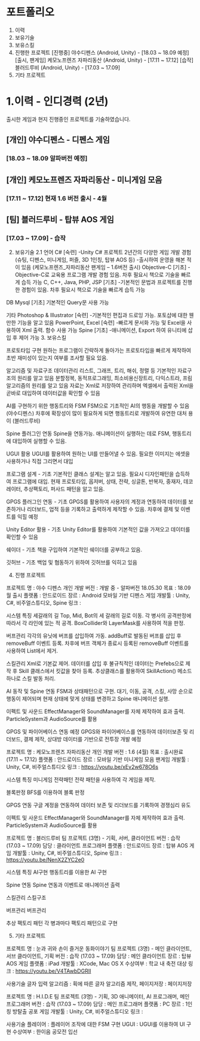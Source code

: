 # 포트폴리오
1. 이력
2. 보유기술
3. 보유스킬
4. 진행한 프로젝트
	[진행중] 야수디펜스 (Android, Unity) - [18.03 ~ 18.09 예정]
	[출시, 팬게임] 케모노프렌즈 자파리동산 (Android, Unity) - [17.11 ~ 17.12]
	[습작] 블러드루비 (Android, Unity) - [17.03 ~ 17.09] 
5. 기타 프로젝트


# 1.이력 - 인디경력 (2년)
출시한 게임과 현지 진행중인 프로젝트를 기술하였습니다.

## [개인] 야수디펜스 - 디펜스 게임
### [18.03 ~ 18.09 알파버전 예정]

## [개인] 케모노프렌즈 자파리동산 - 미니게임 모음
### [17.11 ~ 17.12] 현재 1.6 버전 출시 - 4월

## [팀] 블러드루비 - 탑뷰 AOS 게임 
### [17.03 ~ 17.09] - 습작

2. 보유기술
2.1 언어
C# [숙련]
-Unity C# 프로젝트 2년간의 다양한 게임 개발 경험 
(슈팅, 디펜스, 미니게임, 퍼즐, 3D 1인칭, 탑뷰 AOS 등)
-출시하여 운영을 해본 적이 있음 (케모노프렌즈_자파리동산 팬게임 – 1.6버전 출시)
Objective-C [기초]
-Objective-C로 교육용 프로그램 개발 경험 있음. 차후 필요시 책으로 기술을 빠르게 습득 가능
C, C++, Java, PHP, JSP [기초]
-기본적인 문법과 프로젝트를 진행한 경험이 있음. 차후 필요시 책으로 기술을 빠르게 습득 가능

DB
Mysql [기초]
기본적인 Query문 사용 가능

기타
Photoshop & Illustrator [숙련]
-기본적인 편집과 드로잉 가능. 포토샵에 대한 웬만한 기능을 알고 있음
PowerPoint, Excel [숙련]
-빠르게 문서화 가능 및 Excel을 사용하여 Xml 출력. 함수 사용 가능
Spine [기초]
-애니메이션, Export 하여 유니티에 삽입 후 제어 가능
3. 보유스킬

프로토타입 구현
원하는 프로그램이 간략하게 돌아가는 프로토타입을 빠르게 제작하여 초반 재미성이 있는지 여부를 조사할 필요 있음. 

알고리즘 및 자료구조 데이터관리
리스트, 그래프, 트리, 해쉬, 정렬 등 기본적인 자료구조의 원리를 알고 있음
분할정복, 동적프로그래밍, 최소비용신장트리, 다익스트라, 프림알고리즘의 원리를 알고 있음
자료는 Xml로 저장하여 관리하며 엑셀에서 출력된 Xml을 곧바로 대입하여 데이터값을 확인할 수 있음

AI를 구현하기 위한 행동트리와 FSM
FSM으로 기초적인 AI의 행동을 개발할 수 있음 (야수디펜스) 차후에 확장성이 많이 필요하게 되면 행동트리로 개발하여 유연한 대처 용이 (블러드루비)

Spine 플러그인 연동
Spine을 연동가능. 애니메이션이 실행하는 데로 FSM, 행동트리에 대입하여 실행할 수 있음.

UGUI 활용
UGUI를 활용하여 원하는 UI를 만들어낼 수 있음. 필요한 이미지는 에셋을 사용하거나 직접 그리면서 대입

프로그램 설계 - 기초
기본적인 클래스 설계는 알고 있음. 필요시 디자인패턴을 습득하여 프로그램에 대입. 현재 프로토타입, 옵저버, 상태, 전략, 싱글톤, 반복자, 중재자, 데코레이터, 추상팩토리, 퍼사드 패턴을 알고 있음.

GPGS 플러그인 연동 - 기초
GPGS를 활용하여 사용자의 계정과 연동하여 데이터를 보존하거나 리더보드, 업적 등을 기록하고 출력하게 제작할 수 있음. 차후에 결제 및 이벤트를 익힐 예정

Unity Editor 활용 - 기초
Unity Editor를 활용하여 기본적인 값을 가져오고 데이터를 확인할 수 있음

쉐이더 - 기초
책을 구입하여 기본적인 쉐이더를 공부하고 있음. 

깃허브 - 기초
백업 및 협동하기 위하여 깃허브를 익히고 있음


4. 진행 프로젝트

프로젝트 명 : 야수 디펜스
개인 개발
버전 : 개발 중 - 알파버전 18.05.30
목표 : 18.09월 출시
플랫폼 : 안드로이드
장르 : Android 모바일 기반 디펜스 게임
개발툴 : Unity, C#, 비주얼스튜디오, Spine
링크 : 

시스템 특징
세갈래의 길
Top, Mid, Bot의 세 갈래의 길로 이동. 각 병사의 공격판정에 따라서 각 라인에 있는 적 공격. BoxCollider와 LayerMask를 사용하여 적을 판정.

버프관리
각각의 유닛에 버프를 삽입하여 가동. addBuff로 발동된 버프를 삽입 후 removeBuff 이벤트 등록. 차후에 버프 객체가 종료시 등록된 removeBuff 이벤트를 사용하여 List에서 제거.

스킬관리
Xml로 기본값 제어. 데이터를 삽입 후 불규칙적인 데이터는 Prefebs으로 제작 후 Skill 클래스에서 킷값을 찾아 등록. 추상클래스를 활용하여 SkillAction() 메소드 하나로 스킬 발동 처리. 

AI 동작 및 Spine 연동
FSM과 상태패턴으로 구현. 대기, 이동, 공격, 스킬, 사망 순으로 행동이 제어되며 현재 상태에 맞게 상태를 변경하고 Spine 애니메이션 실행.

이펙트 및 사운드
EffectManager와 SoundManager를 자체 제작하여 효과 출력. ParticleSystem과 AudioSource를 활용

GPGS 및 파이어베이스 연동 예정
GPGS와 파이어베이스를 연동하여 데이터보존 및 리더보드, 결제 제작, 상대방 데이터를 기반으로 전투장 개발 예정


프로젝트 명 : 케모노프렌즈 자파리동산
개인 개발
버전 : 1.6 (4월) 
목표 : 출시완료 (17.11 ~ 17.12)
플랫폼 : 안드로이드
장르 : 모바일 기반 미니게임 모음 팬게임
개발툴 : Unity, C#, 비주얼스튜디오
링크 : https://youtu.be/xEv2w678O6s

시스템 특징
미니게임 전략패턴
전략 패턴을 사용하여 각 게임을 제작. 

블록판정
BFS를 이용하여 블록 판정

GPGS 연동
구글 계정을 연동하여 데이터 보존 및 리더보드를 기록하여 경쟁심리 유도

이펙트 및 사운드
EffectManager와 SoundManager를 자체 제작하여 효과 출력. ParticleSystem과 AudioSource를 활용


프로젝트 명 : 블러드루비
팀 프로젝트 (3명) - 기획, 서버, 클라이언트
버전 : 습작 (17.03 ~ 17.09) 
담당 : 클라이언트 프로그래머
플랫폼 : 안드로이드
장르 : 탑뷰 AOS 게임
개발툴 : Unity, C#, 비주얼스튜디오, Spine
링크 : https://youtu.be/NenX2ZYC2e0

시스템 특징
AI구현
행동트리를 이용한 AI 구현

Spine 연동
Spine 연동과 이벤트로 애니메이션 출력

스킬관리
스킬구조

버프관리
버프관리

추상 팩토리 패턴
각 병과마다 팩토리 패턴으로 구현


5. 기타 프로젝트

프로젝트 명 : 눈과 귀와 손이 즐거운 동화이야기
팀 프로젝트 (3명) - 메인 클라이언트, 서브 클라이언트, 기획
버전 : 습작 (17.03 ~ 17.09) 
담당 : 메인 클라이언트
장르 : 탑뷰 AOS 게임
플랫폼 : iPad
개발툴 : XCode, Mac OS X
수상여부 : 학교 내 축전 대상
링크 : https://youtu.be/V4TAwbDGRII


사용기술
글자 입력 알고리즘 : 획에 따른 글자 알고리즘 제작, 
페이지저장 : 페이지저장


프로젝트 명 : H.I.D.E
팀 프로젝트 (3명) - 기획, 3D 애니메이터, AI 프로그래머, 메인 프로그래머
버전 : 습작 (17.03 ~ 17.09) 
담당 : 메인 프로그래머
플랫폼 : PC
장르 : 1인칭 방탈출 공포 게임
개발툴 : Unity, C#, 비주얼스튜디오
링크 : 

사용기술
플레이어 : 플레이어 조작에 대한 FSM 구현
UGUI : UGUI를 이용하여 UI 구현
수상여부 : 한이음 공모전 입선

